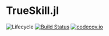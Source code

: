 # TrueSkill.jl

![Lifecycle](https://img.shields.io/badge/lifecycle-experimental-orange.svg)<!--
![Lifecycle](https://img.shields.io/badge/lifecycle-maturing-blue.svg)
![Lifecycle](https://img.shields.io/badge/lifecycle-stable-green.svg)
![Lifecycle](https://img.shields.io/badge/lifecycle-retired-orange.svg)
![Lifecycle](https://img.shields.io/badge/lifecycle-archived-red.svg)
![Lifecycle](https://img.shields.io/badge/lifecycle-dormant-blue.svg) -->
[![Build Status](https://travis-ci.com/glandfried/TrueSkill.jl.svg?branch=master)](https://travis-ci.com/glandfried/TrueSkill.jl)
[![codecov.io](http://codecov.io/github/glandfried/TrueSkill.jl/coverage.svg?branch=master)](http://codecov.io/github/glandfried/TrueSkill.jl?branch=master)
